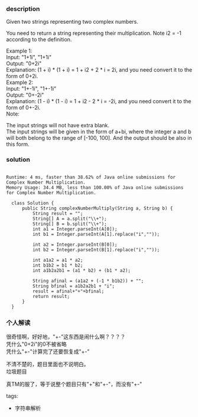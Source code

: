 ### description    
  Given two strings representing two complex numbers.  
    
  You need to return a string representing their multiplication. Note i2 = -1 according to the definition.  
    
  Example 1:  
  Input: "1+1i", "1+1i"  
  Output: "0+2i"  
  Explanation: (1 + i) * (1 + i) = 1 + i2 + 2 * i = 2i, and you need convert it to the form of 0+2i.  
  Example 2:  
  Input: "1+-1i", "1+-1i"  
  Output: "0+-2i"  
  Explanation: (1 - i) * (1 - i) = 1 + i2 - 2 * i = -2i, and you need convert it to the form of 0+-2i.  
  Note:  
    
  The input strings will not have extra blank.  
  The input strings will be given in the form of a+bi, where the integer a and b will both belong to the range of [-100, 100]. And the output should be also in this form.  
### solution    
```    
  
Runtime: 4 ms, faster than 38.62% of Java online submissions for Complex Number Multiplication.  
Memory Usage: 34.4 MB, less than 100.00% of Java online submissions for Complex Number Multiplication.  
  
  class Solution {  
      public String complexNumberMultiply(String a, String b) {  
          String result = "";  
          String[] A = a.split("\\+");  
          String[] B = b.split("\\+");  
          int a1 = Integer.parseInt(A[0]);  
          int b1 = Integer.parseInt(A[1].replace("i",""));  
    
          int a2 = Integer.parseInt(B[0]);  
          int b2 = Integer.parseInt(B[1].replace("i",""));  
    
          int a1a2 = a1 * a2;  
          int b1b2 = b1 * b2;  
          int a1b2a2b1 = (a1 * b2) + (b1 * a2);  
    
          String afinal = (a1a2 + (-1 * b1b2)) + "";  
          String bfinal = a1b2a2b1 + "i";  
          result = afinal+"+"+bfinal;  
          return result;  
      }  
  }  
```    
    
### 个人解读    
  很奇怪啊，好好地，"+-"这东西是闹什么啊？？？？  
  凭什么"0+2i"的0不被省略  
  凭什么"+-"计算完了还要恢复成"+-"  
    
  不清不楚的，题目里面也不说明白。  
  垃圾题目  
    
  真TM的服了，等于说整个题目只有"+"和"+-"，而没有"+-"  
    
tags:    
  -  字符串解析  
